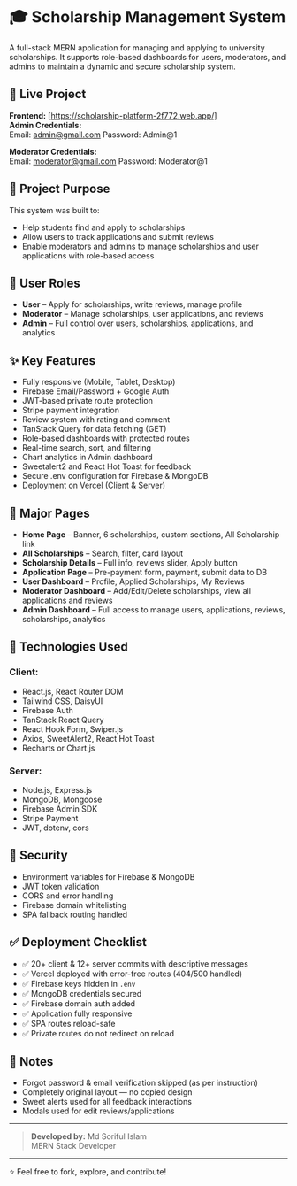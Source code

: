 # 🎓 Scholarship Management System

A full-stack MERN application for managing and applying to university scholarships. It supports role-based dashboards for users, moderators, and admins to maintain a dynamic and secure scholarship system.

## 🚀 Live Project

**Frontend:** [https://scholarship-platform-2f772.web.app/]  
**Admin Credentials:**  
Email:  admin@gmail.com 
Password: Admin@1

**Moderator Credentials:**  
Email:  moderator@gmail.com
Password: Moderator@1

## 🎯 Project Purpose

This system was built to:

- Help students find and apply to scholarships
- Allow users to track applications and submit reviews
- Enable moderators and admins to manage scholarships and user applications with role-based access

## 👥 User Roles

- **User** – Apply for scholarships, write reviews, manage profile  
- **Moderator** – Manage scholarships, user applications, and reviews  
- **Admin** – Full control over users, scholarships, applications, and analytics  

## ✨ Key Features

- Fully responsive (Mobile, Tablet, Desktop)
- Firebase Email/Password + Google Auth
- JWT-based private route protection
- Stripe payment integration
- Review system with rating and comment
- TanStack Query for data fetching (GET)
- Role-based dashboards with protected routes
- Real-time search, sort, and filtering
- Chart analytics in Admin dashboard
- Sweetalert2 and React Hot Toast for feedback
- Secure .env configuration for Firebase & MongoDB
- Deployment on Vercel (Client & Server)

## 📌 Major Pages

- **Home Page** – Banner, 6 scholarships, custom sections, All Scholarship link  
- **All Scholarships** – Search, filter, card layout  
- **Scholarship Details** – Full info, reviews slider, Apply button  
- **Application Page** – Pre-payment form, payment, submit data to DB  
- **User Dashboard** – Profile, Applied Scholarships, My Reviews  
- **Moderator Dashboard** – Add/Edit/Delete scholarships, view all applications and reviews  
- **Admin Dashboard** – Full access to manage users, applications, reviews, scholarships, analytics  

## 🧩 Technologies Used

### Client:

- React.js, React Router DOM  
- Tailwind CSS, DaisyUI  
- Firebase Auth  
- TanStack React Query  
- React Hook Form, Swiper.js  
- Axios, SweetAlert2, React Hot Toast  
- Recharts or Chart.js  

### Server:

- Node.js, Express.js  
- MongoDB, Mongoose  
- Firebase Admin SDK  
- Stripe Payment  
- JWT, dotenv, cors  

## 🔐 Security

- Environment variables for Firebase & MongoDB  
- JWT token validation  
- CORS and error handling  
- Firebase domain whitelisting  
- SPA fallback routing handled

## ✅ Deployment Checklist

- ✅ 20+ client & 12+ server commits with descriptive messages  
- ✅ Vercel deployed with error-free routes (404/500 handled)  
- ✅ Firebase keys hidden in `.env`  
- ✅ MongoDB credentials secured  
- ✅ Firebase domain auth added  
- ✅ Application fully responsive  
- ✅ SPA routes reload-safe  
- ✅ Private routes do not redirect on reload

## 📄 Notes

- Forgot password & email verification skipped (as per instruction)  
- Completely original layout — no copied design  
- Sweet alerts used for all feedback interactions  
- Modals used for edit reviews/applications

---

> **Developed by:** Md Soriful Islam  
> MERN Stack Developer

---

⭐ Feel free to fork, explore, and contribute!
